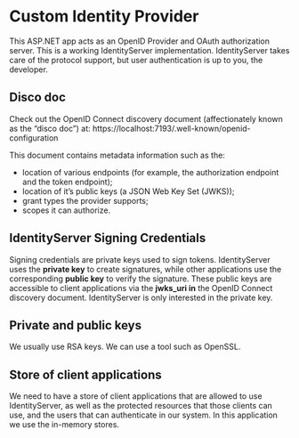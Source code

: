 # Custom Identity Provider
This ASP.NET app acts as an OpenID Provider and OAuth authorization server. This is a working IdentityServer implementation. IdentityServer takes care of the protocol support, but user authentication is up to you, the developer.

## Disco doc
Check out the OpenID Connect discovery document (affectionately known as the “disco doc”) at:
https://localhost:7193/.well-known/openid-configuration

This document contains metadata information such as the:
 - location of various endpoints (for example, the authorization endpoint and the token endpoint);
 - location of it’s public keys (a JSON Web Key Set (JWKS));
 - grant types the provider supports;
 - scopes it can authorize.

## IdentityServer Signing Credentials
Signing credentials are private keys used to sign tokens. IdentityServer uses the **private key** to create signatures, while other applications use the corresponding **public key** to verify the signature. These public keys are accessible to client applications via the **jwks_uri in** the OpenID Connect discovery document. IdentityServer is only interested in the private key. 

## Private and public keys
We usually use RSA keys. We can use a tool such as OpenSSL.

## Store of client applications
We need to have a store of client applications that are allowed to use IdentityServer, as well as the protected resources that those clients can use, and the users that can authenticate in our system. In this application we use the in-memory stores.
